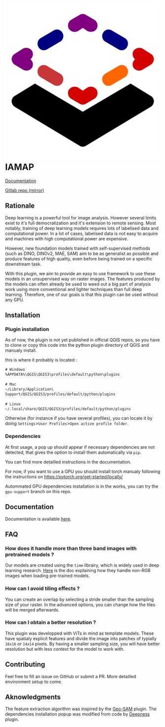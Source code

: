# ![image](./icons/favicon.svg) IAMAP

[Documentation](https://iamap.readthedocs.io/en/latest/)

[Gitlab repo (mirror)](https://forge.ird.fr/amap/iamap)

## Rationale

Deep learning is a powerful tool for image analysis. However several limits exist to it's full democratization and it's extension to remote sensing. Most notably, training of deep learning models requires lots of labelised data and computational power. In a lot of cases, labelised data is not easy to acquire and machines with high computational power are expensive.

However, new foundation models trained with self-supervised methods (such as DINO, DINOv2, MAE, SAM) aim to be as generalist as possible and produce features of high quality, even before being trained on a specific downstream task.

With this plugin, we aim to provide an easy to use framework to use these models in an unsupervised way on raster images. The features produced by the models can often already be used to weed out a big part of analysis work using more conventional and lighter techniques than full deep learning. Therefore, one of our goals is that this plugin can be used without any GPU.

## Installation

### Plugin installation

As of now, the plugin is not yet published in official QGIS repos, so you have to clone or copy this code into the python plugin directory of QGIS and manualy install.

this is where it probably is located : 

```
# Windows
%APPDATA%\QGIS\QGIS3\profiles\default\python\plugins

# Mac
~/Library/Application\ Support/QGIS/QGIS3/profiles/default/python/plugins

# Linux
~/.local/share/QGIS/QGIS3/profiles/default/python/plugins

```

Otherwise (for instance if you have several profiles), you can locate it by doing `Settings`>`User Profiles`>`Open active profile folder`.

### Dependencies

At first usage, a pop up should appear if necessary dependencies are not detected, that gives the option to install them automatically via `pip`.

You can find more detailled instructions in the documentation.

For now, if you want to use a GPU you should install torch manualy following the instructions on https://pytorch.org/get-started/locally/

Autommated GPU dependencies installation is in the works, you can try the `gpu-support` branch on this repo.


## Documentation

Documentation is available [here](https://iamap.readthedocs.io/en/latest/).

## FAQ

### How does it handle more than three band images with pretrained models ?

Our models are created using the `timm` librairy, which is widely used in deep learning research. [Here](https://timm.fast.ai/models#How-is-timm-able-to-use-pretrained-weights-and-handle-images-that-are-not-3-channel-RGB-images?) is the doc explaining how they handle non-RGB images when loading pre-trained models.

### How can I avoid tiling effects ?

You can create an overlap by selecting a stride smaller than the sampling size of your raster. In the advanced options, you can change how the tiles will be merged afterwards.

### How can I obtain a better resolution ?

This plugin was developped with ViTs in mind as template models. These have spatialy explicit features and divide the image into patches of typially `16x16` or `14x14` pixels. By having a smaller sampling size, you will have better resolution but with less context for the model to work with.

## Contributing

Feel free to fill an issue on GitHub or submit a PR. More detailled environment setup to come.


## Aknowledgments

The feature extraction algorithm was inspired by the [Geo-SAM](https://github.com/coolzhao/Geo-SAM) plugin. The dependencies installation popup was modified from code by [Deepness](https://github.com/PUTvision/qgis-plugin-deepness) plugin.

<!-- ## Citation -->

